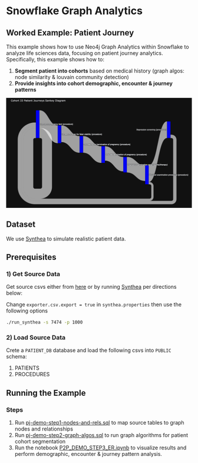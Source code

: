 # Snowflake Graph Analytics
## Worked Example: Patient Journey

This example shows how to use Neo4j Graph Analytics within Snowflake to analyze life sciences data, focusing on patient journey analytics. Specifically, this example shows how to:

1. __Segment patient into cohorts__ based on medical history (graph algos: node similarity & louvain community detection)
2. __Provide insights into cohort demographic, encounter & journey patterns__

![pj-header](img/patient-journey-example.png)

## Dataset
We use [Synthea](https://github.com/synthetichealth/synthea) to simulate realistic patient data. 

## Prerequisites

### 1) Get Source Data
Get source csvs either from [here](https://drive.google.com/drive/folders/14bbDMnLU7beW1f79Rjr4J2b7hw3mCIQJ?usp=sharing) or by running [Synthea](https://github.com/synthetichealth/synthea)  per directions below:

Change `exporter.csv.export = true` in `synthea.properties` then use the following options
```bash
./run_synthea -s 7474 -p 1000
```
### 2) Load Source Data
Crete a `PATIENT_DB` database and load the following csvs into `PUBLIC` schema:
1. PATIENTS
2. PROCEDURES

## Running the Example

### Steps
1. Run [pj-demo-step1-nodes-and-rels.sql](pj-demo-step1-nodes-and-rels.sql) to map source tables to graph nodes and relationships
2. Run [pj-demo-step2-graph-algos.sql](pj-demo-step2-graph-algos.sql) to run graph algorithms for patient cohort segmentation
3. Run the notebook [P2P_DEMO_STEP3_ER.ipynb](pj-demo-step3-insights.ipynb) to visualize results and perform  demographic, encounter & journey pattern analysis. 